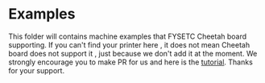 # Examples

This folder will contains machine examples that FYSETC Cheetah board supporting. If you can't find your printer here , it does not mean Cheetah board does not support it , just because we don't add it at the moment. We strongly encourage you to make PR  for us and here is the [tutorial](https://docs.github.com/en/free-pro-team@latest/github/collaborating-with-issues-and-pull-requests/creating-a-pull-request). Thanks for your support.
